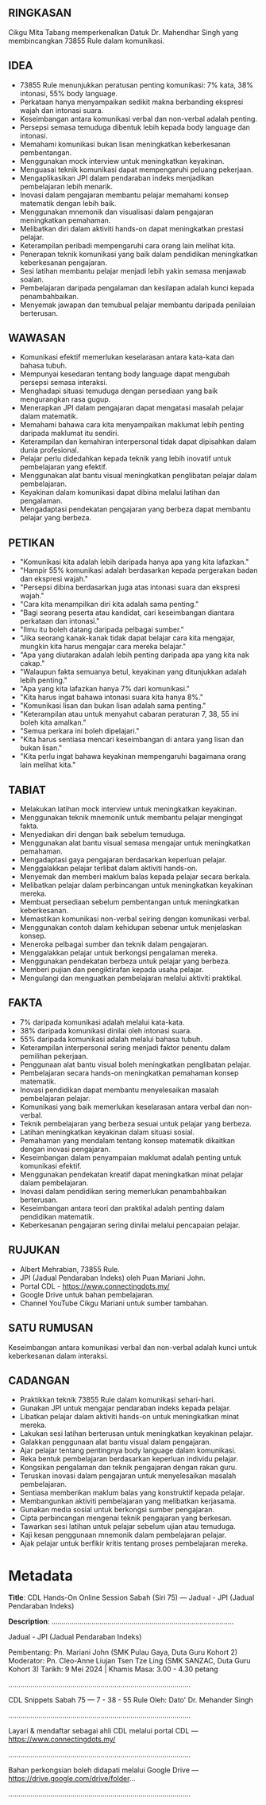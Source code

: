 ## RINGKASAN
Cikgu Mita Tabang memperkenalkan Datuk Dr. Mahendhar Singh yang membincangkan 73855 Rule dalam komunikasi.

## IDEA
- 73855 Rule menunjukkan peratusan penting komunikasi: 7% kata, 38% intonasi, 55% body language.
- Perkataan hanya menyampaikan sedikit makna berbanding ekspresi wajah dan intonasi suara.
- Keseimbangan antara komunikasi verbal dan non-verbal adalah penting.
- Persepsi semasa temuduga dibentuk lebih kepada body language dan intonasi.
- Memahami komunikasi bukan lisan meningkatkan keberkesanan pembentangan.
- Menggunakan mock interview untuk meningkatkan keyakinan.
- Menguasai teknik komunikasi dapat mempengaruhi peluang pekerjaan.
- Mengaplikasikan JPI dalam pendaraban indeks menjadikan pembelajaran lebih menarik.
- Inovasi dalam pengajaran membantu pelajar memahami konsep matematik dengan lebih baik.
- Menggunakan mnemonik dan visualisasi dalam pengajaran meningkatkan pemahaman.
- Melibatkan diri dalam aktiviti hands-on dapat meningkatkan prestasi pelajar.
- Keterampilan peribadi mempengaruhi cara orang lain melihat kita.
- Penerapan teknik komunikasi yang baik dalam pendidikan meningkatkan keberkesanan pengajaran.
- Sesi latihan membantu pelajar menjadi lebih yakin semasa menjawab soalan.
- Pembelajaran daripada pengalaman dan kesilapan adalah kunci kepada penambahbaikan.
- Menyemak jawapan dan temubual pelajar membantu daripada penilaian berterusan.

## WAWASAN
- Komunikasi efektif memerlukan keselarasan antara kata-kata dan bahasa tubuh.
- Mempunyai kesedaran tentang body language dapat mengubah persepsi semasa interaksi.
- Menghadapi situasi temuduga dengan persediaan yang baik mengurangkan rasa gugup.
- Menerapkan JPI dalam pengajaran dapat mengatasi masalah pelajar dalam matematik.
- Memahami bahawa cara kita menyampaikan maklumat lebih penting daripada maklumat itu sendiri.
- Keterampilan dan kemahiran interpersonal tidak dapat dipisahkan dalam dunia profesional.
- Pelajar perlu didedahkan kepada teknik yang lebih inovatif untuk pembelajaran yang efektif.
- Menggunakan alat bantu visual meningkatkan penglibatan pelajar dalam pembelajaran.
- Keyakinan dalam komunikasi dapat dibina melalui latihan dan pengalaman.
- Mengadaptasi pendekatan pengajaran yang berbeza dapat membantu pelajar yang berbeza.

## PETIKAN
- "Komunikasi kita adalah lebih daripada hanya apa yang kita lafazkan."
- "Hampir 55% komunikasi adalah berdasarkan kepada pergerakan badan dan ekspresi wajah."
- "Persepsi dibina berdasarkan juga atas intonasi suara dan ekspresi wajah."
- "Cara kita menampilkan diri kita adalah sama penting."
- "Bagi seorang peserta atau kandidat, cari keseimbangan diantara perkataan dan intonasi."
- "Ilmu itu boleh datang daripada pelbagai sumber."
- "Jika seorang kanak-kanak tidak dapat belajar cara kita mengajar, mungkin kita harus mengajar cara mereka belajar."
- "Apa yang diutarakan adalah lebih penting daripada apa yang kita nak cakap."
- "Walaupun fakta semuanya betul, keyakinan yang ditunjukkan adalah lebih penting."
- "Apa yang kita lafazkan hanya 7% dari komunikasi."
- "Kita harus ingat bahawa intonasi suara kita hanya 8%."
- "Komunikasi lisan dan bukan lisan adalah sama penting."
- "Keterampilan atau untuk menyahut cabaran peraturan 7, 38, 55 ini boleh kita amalkan."
- "Semua perkara ini boleh dipelajari."
- "Kita harus sentiasa mencari keseimbangan di antara yang lisan dan bukan lisan."
- "Kita perlu ingat bahawa keyakinan mempengaruhi bagaimana orang lain melihat kita."

## TABIAT
- Melakukan latihan mock interview untuk meningkatkan keyakinan.
- Menggunakan teknik mnemonik untuk membantu pelajar mengingat fakta.
- Menyediakan diri dengan baik sebelum temuduga.
- Menggunakan alat bantu visual semasa mengajar untuk meningkatkan pemahaman.
- Mengadaptasi gaya pengajaran berdasarkan keperluan pelajar.
- Menggalakkan pelajar terlibat dalam aktiviti hands-on.
- Menyemak dan memberi maklum balas kepada pelajar secara berkala.
- Melibatkan pelajar dalam perbincangan untuk meningkatkan keyakinan mereka.
- Membuat persediaan sebelum pembentangan untuk meningkatkan keberkesanan.
- Memastikan komunikasi non-verbal seiring dengan komunikasi verbal.
- Menggunakan contoh dalam kehidupan sebenar untuk menjelaskan konsep.
- Meneroka pelbagai sumber dan teknik dalam pengajaran.
- Menggalakkan pelajar untuk berkongsi pengalaman mereka.
- Menggunakan pendekatan berbeza untuk pelajar yang berbeza.
- Memberi pujian dan pengiktirafan kepada usaha pelajar.
- Mengulangi dan menguatkan pembelajaran melalui aktiviti praktikal.

## FAKTA
- 7% daripada komunikasi adalah melalui kata-kata.
- 38% daripada komunikasi dinilai oleh intonasi suara.
- 55% daripada komunikasi adalah melalui bahasa tubuh.
- Keterampilan interpersonal sering menjadi faktor penentu dalam pemilihan pekerjaan.
- Penggunaan alat bantu visual boleh meningkatkan penglibatan pelajar.
- Pembelajaran secara hands-on meningkatkan pemahaman konsep matematik.
- Inovasi pendidikan dapat membantu menyelesaikan masalah pembelajaran pelajar.
- Komunikasi yang baik memerlukan keselarasan antara verbal dan non-verbal.
- Teknik pembelajaran yang berbeza sesuai untuk pelajar yang berbeza.
- Latihan meningkatkan keyakinan dalam situasi sosial.
- Pemahaman yang mendalam tentang konsep matematik dikaitkan dengan inovasi pengajaran.
- Keseimbangan dalam penyampaian maklumat adalah penting untuk komunikasi efektif.
- Menggunakan pendekatan kreatif dapat meningkatkan minat pelajar dalam pembelajaran.
- Inovasi dalam pendidikan sering memerlukan penambahbaikan berterusan.
- Keseimbangan antara teori dan praktikal adalah penting dalam pendidikan matematik.
- Keberkesanan pengajaran sering dinilai melalui pencapaian pelajar.

## RUJUKAN
- Albert Mehrabian, 73855 Rule.
- JPI (Jadual Pendaraban Indeks) oleh Puan Mariani John.
- Portal CDL - https://www.connectingdots.my/
- Google Drive untuk bahan pembelajaran.
- Channel YouTube Cikgu Mariani untuk sumber tambahan.

## SATU RUMUSAN
Keseimbangan antara komunikasi verbal dan non-verbal adalah kunci untuk keberkesanan dalam interaksi.

## CADANGAN
- Praktikkan teknik 73855 Rule dalam komunikasi sehari-hari.
- Gunakan JPI untuk mengajar pendaraban indeks kepada pelajar.
- Libatkan pelajar dalam aktiviti hands-on untuk meningkatkan minat mereka.
- Lakukan sesi latihan berterusan untuk meningkatkan keyakinan pelajar.
- Galakkan penggunaan alat bantu visual dalam pengajaran.
- Ajar pelajar tentang pentingnya body language dalam komunikasi.
- Reka bentuk pembelajaran berdasarkan keperluan individu pelajar.
- Kongsikan pengalaman dan teknik pengajaran dengan rakan guru.
- Teruskan inovasi dalam pengajaran untuk menyelesaikan masalah pembelajaran.
- Sentiasa memberikan maklum balas yang konstruktif kepada pelajar.
- Membangunkan aktiviti pembelajaran yang melibatkan kerjasama.
- Gunakan media sosial untuk berkongsi sumber pengajaran.
- Cipta perbincangan mengenai teknik pengajaran yang berkesan.
- Tawarkan sesi latihan untuk pelajar sebelum ujian atau temuduga.
- Kaji kesan penggunaan mnemonik dalam pembelajaran pelajar.
- Ajak pelajar untuk berfikir kritis tentang proses pembelajaran mereka.

# Metadata
**Title**: CDL Hands-On Online Session Sabah (Siri 75) — Jadual - JPI (Jadual Pendaraban Indeks)

**Description**: ...........................................................................................

Jadual - JPI (Jadual Pendaraban Indeks)

Pembentang: Pn. Mariani John (SMK Pulau Gaya, Duta Guru Kohort 2)
Moderator: Pn. Cleo-Anne Liujan Tsen Tze Ling (SMK SANZAC, Duta Guru Kohort 3)
Tarikh: 9 Mei 2024   |   Khamis
Masa: 3.00 - 4.30 petang

...........................................................................................

CDL Snippets Sabah 75 —  7 - 38 - 55 Rule
Oleh: Dato' Dr. Mehander Singh

...........................................................................................

Layari & mendaftar sebagai ahli CDL melalui portal CDL — https://www.connectingdots.my/

...........................................................................................

Bahan perkongsian boleh didapati melalui Google Drive — https://drive.google.com/drive/folder...

...........................................................................................